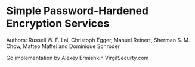# Simple Password-Hardened Encryption Services
Authors: Russell W. F. Lai, Christoph Egger, Manuel Reinert, Sherman S. M. Chow, Matteo Maffei and Dominique Schroder

Go implementation by Alexey Ermishkin VirgilSecurty.com
